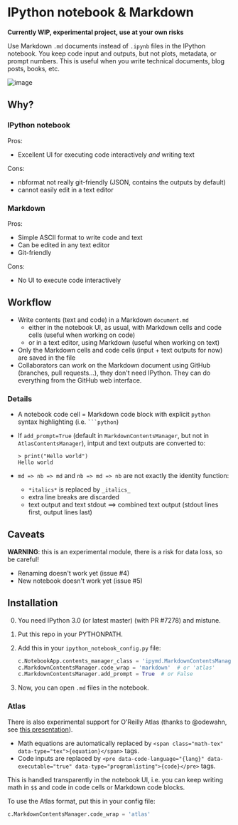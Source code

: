 # IPython notebook & Markdown

**Currently WIP, experimental project, use at your own risks**

Use Markdown `.md` documents instead of `.ipynb` files in the IPython notebook. You keep code input and outputs, but not plots, metadata, or prompt numbers. This is useful when you write technical documents, blog posts, books, etc.

![image](https://cloud.githubusercontent.com/assets/1942359/5570181/f656a484-8f7d-11e4-8ec2-558d022b13d3.png)

## Why?

### IPython notebook

Pros:

* Excellent UI for executing code interactively *and* writing text

Cons:

* nbformat not really git-friendly (JSON, contains the outputs by default)
* cannot easily edit in a text editor


### Markdown

Pros:

* Simple ASCII format to write code and text
* Can be edited in any text editor
* Git-friendly

Cons:

* No UI to execute code interactively

## Workflow

* Write contents (text and code) in a Markdown `document.md`
    * either in the notebook UI, as usual, with Markdown cells and code cells (useful when working on code)
    * or in a text editor, using Markdown (useful when working on text)
* Only the Markdown cells and code cells (input + text outputs for now) are saved in the file
* Collaborators can work on the Markdown document using GitHub (branches, pull requests...), they don't need IPython. They can do everything from the GitHub web interface.

### Details

* A notebook code cell = Markdown code block with explicit `python` syntax highlighting (i.e. ```` ```python ````)
* If `add_prompt=True` (default in `MarkdownContentsManager`, but not in `AtlasContentsManager`), intput and text outputs are converted to:

  ```
  > print("Hello world")
  Hello world
  ```

* `md => nb => md` and `nb => md => nb` are not exactly the identity function:

    * `*italics*` is replaced by `_italics_`
    * extra line breaks are discarded
    * text output and text stdout ==> combined text output (stdout lines first, output lines last)


## Caveats

**WARNING**: this is an experimental module, there is a risk for data loss, so be careful!

* Renaming doesn't work yet (issue #4)
* New notebook doesn't work yet (issue #5)


## Installation

0. You need IPython 3.0 (or latest master) (with PR #7278) and mistune.
1. Put this repo in your PYTHONPATH.
2. Add this in your `ipython_notebook_config.py` file:

    ```python
    c.NotebookApp.contents_manager_class = 'ipymd.MarkdownContentsManager'
    c.MarkdownContentsManager.code_wrap = 'markdown'  # or 'atlas'
    c.MarkdownContentsManager.add_prompt = True  # or False
    ```

3. Now, you can open `.md` files in the notebook.

### Atlas

There is also experimental support for O'Reilly Atlas (thanks to @odewahn, see [this presentation](http://odewahn.github.io/publishing-workflows-for-jupyter/#1)).

* Math equations are automatically replaced by `<span class="math-tex" data-type="tex">{equation}</span>` tags.
* Code inputs are replaced by `<pre data-code-language="{lang}" data-executable="true" data-type="programlisting">{code}</pre>` tags.

This is handled transparently in the notebook UI, i.e. you can keep writing math in `$$` and code in code cells or Markdown code blocks.

To use the Atlas format, put this in your config file:

```python
c.MarkdownContentsManager.code_wrap = 'atlas'
```
